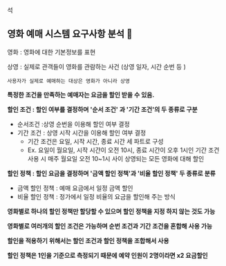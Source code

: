 석
## 영화 예매 시스템 요구사항 분석 🎯

영화 : 영화에 대한 기본정보를 표현

상영 : 실제로 관객들이 영화를 관람하는 사건 (상영 일자, 시간 순번 등 )

`사용자가 실제로 예매하는 대상은 영화가 아니라 상영
`

**특정한 조건을 만족하는 예매자는 요금을 할인 받을 수 있음.**

**할인 조건 : 할인 여부를 결정하며 '순서 조건' 과 '기간 조건'의 두 종류로 구분**
    
- 순서조건 :상영 순번을 이용해 할인 여부 결정
- 기간 조건 : 상영 시작 시간을 이용해 할인 여부 결정 
  - 기간 조건은 요일, 시작 시간, 종료 시간 세 파트로 구성
  - Ex. 요일이 월요일, 시작 시간이 오전 10시, 종료 시간이 오후 1시인 기간 조건 사용 시 매주 월요일 오전 10~1시 사이 상영되는 모든 영화에 대해 할인


**할인 정책 : 할인 요금을 결정하며 '금액 할인 정책'과 '비율 할인 정책' 두 종류로 분류**
- 금액 할인 정책 : 예매 요금에서 일정 금액 할인
- 비율 할인 정책 : 정가에서 일정 비율의 요금을 할인해 주는 방식

**영화별로 하나의 할인 정책만 할당할 수 있으며 할인 정책을 지정 하지 않는 것도 가능** 

**영화별로 여러개의 할인 조건은 가능하며 순번 조건과 기간 조건을 혼합해 사용 가능**

**할인을 적용하기 위해서는 할인 조건과 할인 정책을 조합해서 사용**

**할인 정책은 1인을 기준으로 측정되기 때문에 예약 인원이 2명이라면 x2 요금할인**
